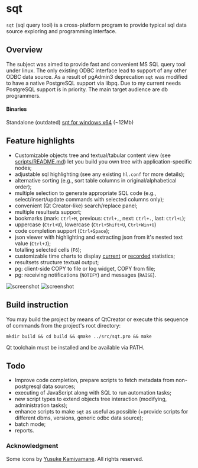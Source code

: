 # sqt
`sqt` (sql query tool) is a cross-platform program to provide typical sql data source exploring and programming interface.

## Overview
The subject was aimed to provide fast and convenient MS SQL query tool under linux. The only existing ODBC interface lead to support of any other ODBC data source. As a result of pgAdmin3 deprecation `sqt` was modified to have a native PostgreSQL support via libpq. Due to my current needs PostgreSQL support is in priority.
The main target audience are db programmers.
#### Binaries
Standalone (outdated) [sqt for windows x64](https://drive.google.com/open?id=1pD-twf3N0svQv-UzolVLlaUl3PZ1GK8U) (~12Mb)

## Feature highlights
* Customizable objects tree and textual/tabular content view (see [scripts/README.md](https://github.com/parihaaraka/sqt/blob/master/scripts/README.md)) let you build you own tree with application-specific nodes;
* adjustable sql highlighting (see any existing `hl.conf` for more details);
* alternative sorting (e.g., sort table columns in original/alphabetical order);
* multiple selection to generate appropriate SQL code (e.g., select/insert/update commands with selected columns only); 
* convenient (Qt Creator-like) search/replace panel;
* multiple resultsets support;
* bookmarks (mark: `Ctrl+M`, previous: `Ctrl+,`, next: `Ctrl+.`, last: `Ctrl+L`);
* uppercase (`Ctrl+U`), lowercase (`Ctrl+Shift+U`, `Ctrl+Win+U`)
* code completion support (`Ctrl+Space`);
* json viewer with highlighting and extracting json from it's nested text value (`Ctrl+J`);
* totalling selected cells (`F6`);
* customizable time charts to display [current](https://github.com/parihaaraka/sqt/blob/master/scripts/postgres/statistics.sql) or [recorded](https://github.com/parihaaraka/sqt/blob/master/scripts/postgres/recorded_statistics.sql) statistics;
* resultsets structure textual output;
* pg: client-side COPY to file or log widget, COPY from file;
* pg: receiving notifications (`NOTIFY`) and messages (`RAISE`).

![screenshot](https://github.com/parihaaraka/sqt/wiki/img/screenshot1.png)
![screenshot](https://github.com/parihaaraka/sqt/wiki/img/charts.png)

## Build instruction
You may build the project by means of QtCreator or execute this sequence of commands from the project's root directory:
```
mkdir build && cd build && qmake ../src/sqt.pro && make
```
Qt toolchain must be installed and be available via PATH.

## Todo
* Improve code completion, prepare scripts to fetch metadata from non-postgresql data sources;
* executing of JavaScript along with SQL to run automation tasks;
* new script types to extend objects tree interaction (modifying, administration tasks);
* enhance scripts to make `sqt` as useful as possible (+provide scripts for different dbms, versions, generic odbc data source);
* batch mode;
* reports.

### Acknowledgment
Some icons by [Yusuke  Kamiyamane](http://p.yusukekamiyamane.com). All rights reserved.

